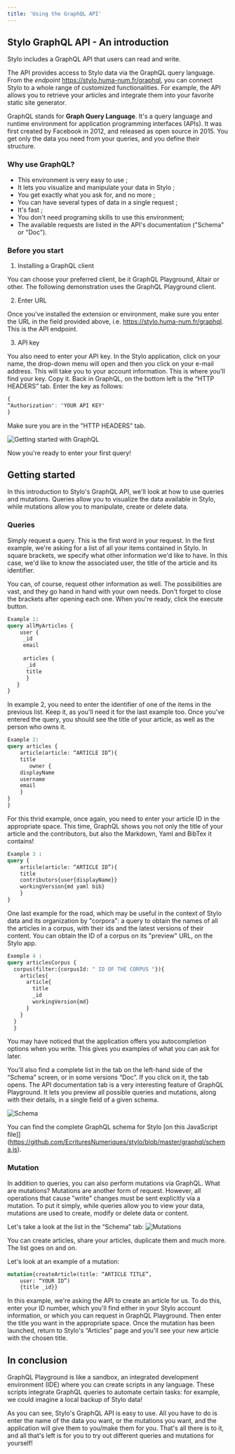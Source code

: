 ```yaml
---
title: 'Using the GraphQL API'
---
```


## Stylo GraphQL API - An introduction

Stylo includes a GraphQL API that users can read and write.

The API provides access to Stylo data via the GraphQL query language.
From the *endpoint* https://stylo.huma-num.fr/graphql, you can connect Stylo to a whole range of customized functionalities.
For example, the API allows you to retrieve your articles and integrate them into your favorite static site generator.

GraphQL stands for **Graph Query Language**. It's a query language and runtime environment for application programming interfaces (APIs). It was first created by Facebook in 2012, and released as open source in 2015. You get only the data you need from your queries, and you define their structure.

### Why use GraphQL?

- This environment is very easy to use ;
- It lets you visualize and manipulate your data in Stylo ;
- You get exactly what you ask for, and no more ; 
- You can have several types of data in a single request ;
- It's fast ;
- You don't need programing skills to use this environment; 
- The available requests are listed in the API's documentation ("Schema" or "Doc").

### Before you start

1. Installing a GraphQL client

You can choose your preferred client, be it GraphQL Playground, Altair or other. The following demonstration uses the GraphQL Playground client.

2. Enter URL

Once you've installed the extension or environment, make sure you enter the URL in the field provided above, i.e. https://stylo.huma-num.fr/graphql. This is the API endpoint.

3. API key

You also need to enter your API key. In the Stylo application, click on your name, the drop-down menu will open and then you click on your e-mail address. This will take you to your account information. This is where you'll find your key. Copy it. Back in GraphQL, on the bottom left is the “HTTP HEADERS” tab. Enter the key as follows: 

```graphql
{
“Authorization": "YOUR API KEY" 
}
```

Make sure you are in the "HTTP HEADERS" tab.

![Getting started with GraphQL](https://upload.wikimedia.org/wikipedia/commons/2/22/Capture_d%E2%80%99%C3%A9cran_2024-01-23_181249.png)

Now you're ready to enter your first query!

## Getting started

In this introduction to Stylo's GraphQL API, we'll look at how to use queries and mutations. Queries allow you to visualize the data available in Stylo, while mutations allow you to manipulate, create or delete data.

### Queries

Simply request a query. This is the first word in your request. 
In the first example, we're asking for a list of all your items contained in Stylo. In square brackets, we specify what other information we'd like to have. In this case, we'd like to know the associated user, the title of the article and its identifier. 

You can, of course, request other information as well. The possibilities are vast, and they go hand in hand with your own needs. 
Don't forget to close the brackets after opening each one. When you're ready, click the execute button. 

```graphql
Example 1:
query allMyArticles {
    user {
     _id
     email
     
     articles {
      _id
      title
      }
   }
}
```

In example 2, you need to enter the identifier of one of the items in the previous list. Keep it, as you'll need it for the last example too. Once you've entered the query, you should see the title of your article, as well as the person who owns it.

```graphql 
Example 2:
query articles {
    article(article: “ARTICLE ID”){
    title
       owner {
    displayName
    username
    email
    }
}
}
```

For this thrid example, once again, you need to enter your article ID in the appropriate space. This time, GraphQL shows you not only the title of your article and the contributors, but also the Markdown, Yaml and BibTex it contains! 

```graphql
Example 3 :
query {
    article(article: “ARTICLE ID”){
    title
    contributors{user{displayName}}
    workingVersion{md yaml bib}
    }
}
```

One last example for the road, which may be useful in the context of Stylo data and its organization by "corpora": a query to obtain the names of all the articles in a corpus, with their ids and the latest versions of their content. You can obtain the ID of a corpus on its "preview" URL, on the Stylo app.

```graphql
Exemple 4 :
query articlesCorpus {
  corpus(filter:{corpusId: " ID OF THE CORPUS "}){
    articles{
      article{
        title
        _id
        workingVersion{md}
      }
    }
  }
  }
```

You may have noticed that the application offers you autocompletion options when you write. This gives you examples of what you can ask for later. 

You'll also find a complete list in the tab on the left-hand side of the “Schema” screen, or in some versions “Doc”. If you click on it, the tab opens. 
The API documentation tab is a very interesting feature of GraphQL Playground. It lets you preview all possible queries and mutations, along with their details, in a single field of a given schema.

![Schema](https://upload.wikimedia.org/wikipedia/commons/c/c6/Capture_d%E2%80%99%C3%A9cran_2024-01-23_184801.png)

You can find the complete GraphQL schema for Stylo [on this JavaScript file]](https://github.com/EcrituresNumeriques/stylo/blob/master/graphql/schema.js).

### Mutation

In addition to queries, you can also perform mutations via GraphQL. 
What are mutations? Mutations are another form of request. However, all operations that cause "write" changes must be sent explicitly via a mutation. To put it simply, while queries allow you to view your data, mutations are used to create, modify or delete data or content. 

Let's take a look at the list in the “Schema” tab: ![Mutations](https://upload.wikimedia.org/wikipedia/commons/4/48/Capture_d%E2%80%99%C3%A9cran_2024-01-23_191722.png)

You can create articles, share your articles, duplicate them and much more. The list goes on and on.

Let's look at an example of a mutation: 

```graphql
mutation{createArticle(title: “ARTICLE TITLE”,
    user: “YOUR ID”)
    {title _id}}
```

In this example, we're asking the API to create an article for us. To do this, enter your ID number, which you'll find either in your Stylo account information, or which you can request in GraphQL Playground. Then enter the title you want in the appropriate space. Once the mutation has been launched, return to Stylo's “Articles” page and you'll see your new article with the chosen title. 

## In conclusion

GraphQL Playground is like a sandbox, an integrated development environment (IDE) where you can create scripts in any language. These scripts integrate GraphQL queries to automate certain tasks: for example, we could imagine a local backup of Stylo data!

As you can see, Stylo's GraphQL API is easy to use. All you have to do is enter the name of the data you want, or the mutations you want, and the application will give them to you/make them for you. That's all there is to it, and all that's left is for you to try out different queries and mutations for yourself!
